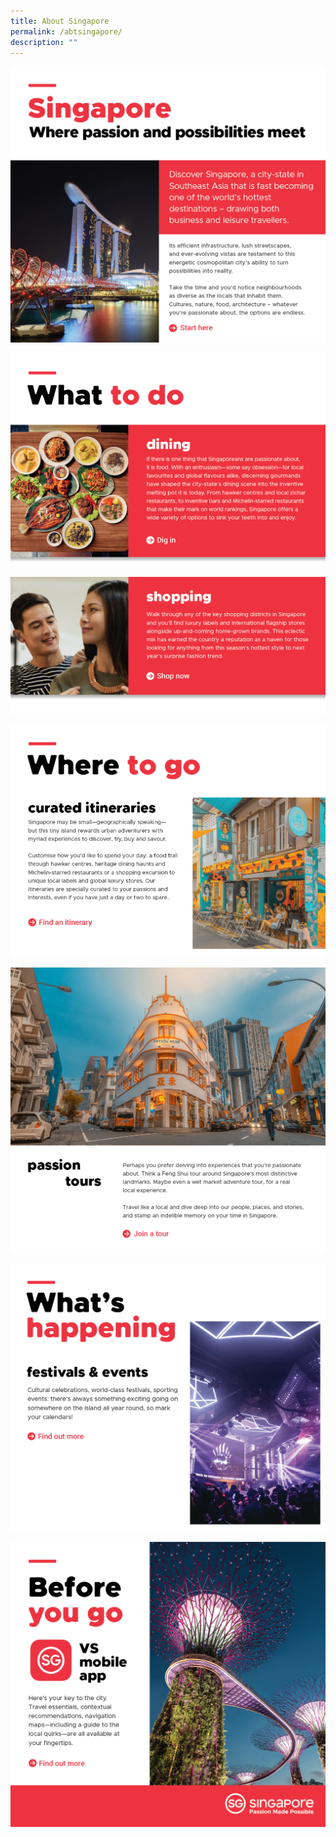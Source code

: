 ```yaml
---
title: About Singapore
permalink: /abtsingapore/
description: ""
---
```



[![Singapore](/images/STB/1-%20Intro.png)](https://www.visitsingapore.com/en/)

[![Dining](/images/STB/2-Dining.png)](https://www.visitsingapore.com/dining-drinks-singapore/)

[![Shopping](/images/STB/3-Shopping.png)](https://www.visitsingapore.com/singapore-shopping/)

[![Itineraries](/images/STB/4%20-%20Itineraries.png)](https://www.visitsingapore.com/singapore/itineraries/)

[![Tour](/images/STB/5%20-%20Passion%20tours.png)](https://www.visitsingapore.com/singapore-tours/)

[![Event](/images/STB/6-Events.png)](https://www.visitsingapore.com/festivals-events-singapore/)

[![App](/images/STB/7-%20VS%20app.png)](https://www.visitsingapore.com/travel-guide-tips/visit-singapore-travel-guide-app/)